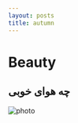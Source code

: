 ```yaml
---
layout: posts
title: autumn
---
```


# Beauty
## چه هوای خوبی

![photo](https://th.bing.com/th/id/OIP._Nvsje-9QSPstPkdLFS_igHaFI?rs=1&pid=ImgDetMain)
